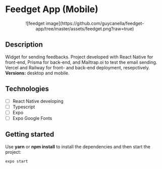 
# Feedget App (Mobile)

<p align="center">
	![feedget image](https://github.com/guycanella/feedget-app/tree/master/assets/feedget.png?raw=true)
</p>

## Description

Widget for sending feedbacks. Project developed with React Native for front-end, Prisma for back-end, and Mailtrap.oi to test the email sending. 
Vercel and Railway for front- and back-end deployment, resepctively. **Versions:** desktop and mobile.

## Technologies

- [ ] React Native developing
- [ ] Typescript
- [ ] Expo
- [ ] Expo Google Fonts

## Getting started

Use **yarn** or **npm install** to install the dependencies and then start the project:

```cl
expo start
```
